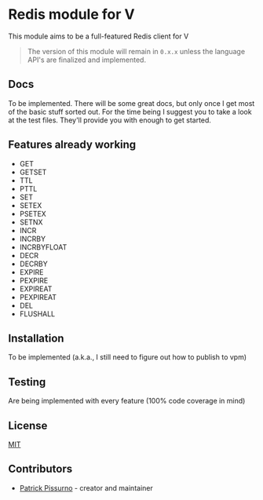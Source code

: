 # Redis module for V

This module aims to be a full-featured Redis client for V

> The version of this module will remain in `0.x.x` unless the language API's are finalized and implemented.

## Docs

To be implemented. There will be some great docs, but only once I get most of the basic stuff sorted out. For the time being I suggest you to take a look at the test files. They'll provide you with enough to get started.

## Features already working
- GET
- GETSET
- TTL
- PTTL
- SET
- SETEX
- PSETEX
- SETNX
- INCR
- INCRBY
- INCRBYFLOAT
- DECR
- DECRBY
- EXPIRE
- PEXPIRE
- EXPIREAT
- PEXPIREAT
- DEL
- FLUSHALL

## Installation

To be implemented (a.k.a., I still need to figure out how to publish to vpm)

## Testing

Are being implemented with every feature (100% code coverage in mind)

## License

[MIT](LICENSE)

## Contributors

- [Patrick Pissurno](https://github.com/patrickpissurno) - creator and maintainer
